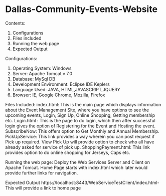 Dallas-Community-Events-Website
===============================
Contents:
1.	Configurations
2.	Files included
3.	Running the web page
4.	Expected Output

Configurations:
1.	Operating System: Windows 
2.	Server: Apache Tomcat v 7.0
3.	Database: MySql DB
4.	Development Environment: Eclipse IDE Keplers
5.	Language Used: JAVA, HTML,JAVASCRIPT,JQUERY
6.	Browser: IE, Google Chrome, Mozilla, Firefox 

Files Included:
index.html: This is the main page which displays information about the Event Management Site, where you have options to see the upcoming events, Login, Sign Up, Online Shopping, Getting membership etc. 
Login.html : This is the page to do login, which then after successful login gives the option of Registering for the Event and Hosting the event.
SubscribeNow: This offers option to Get Monthly and Annual Membership.
PickUpService: This link provides a way wherein you can post request if Pick up required. View Pick Up will provide option to check who all have already asked for service of pick up.
ShoppingPayment.html: This link provides option to do online shopping for Jerseys, Caps etc.

Running the web page:
Deploy the Web Services Server and Client on Apache Tomcat. Home Page starts with index.html which later would provide further links for navigation.

Expected Output
https://localhost:8443/WebServiceTestClient/index.html- This will provide a link to home page
